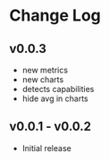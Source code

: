 # Change Log

## v0.0.3
- new metrics
- new charts
- detects capabilities
- hide avg in charts

## v0.0.1 - v0.0.2
- Initial release
